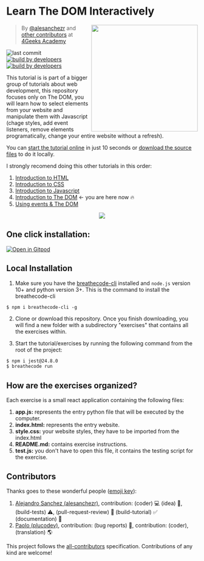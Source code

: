 # Learn The DOM Interactively

<a href="https://www.4geeksacademy.co"><img height="280" align="right" src="https://github.com/4GeeksAcademy/javascript-dom-tutorial-exercises/blob/master/.breathecode/assets/badge.svg?raw=true"></a>

> By [@alesanchezr](https://twitter.com/alesanchezr) and [other contributors](https://github.com/4GeeksAcademy/javascript-dom-tutorial-exercises/graphs/contributors) at [4Geeks Academy](https://4geeksacademy.co/)

![last commit](https://img.shields.io/github/last-commit/4geeksacademy/javascript-dom-tutorial-exercises)
[![build by developers](https://img.shields.io/badge/build_by-Developers-blue)](https://breatheco.de)
[![build by developers](https://img.shields.io/twitter/follow/4geeksacademy?style=social&logo=twitter)](https://twitter.com/4geeksacademy)

This tutorial is is part of a bigger group of tutorials about web development, this repository focuses only on The DOM, you will learn how to select elements from your website and manipulate them with Javascript (chage styles, add event listeners, remove elements programatically, change your entire website without a refresh).

You can [start the tutorial online](#one-click-installation) in just 10 seconds or [download the source files](#local-installation) to do it locally.

I strongly recomend doing this other tutorials in this order:

1. [Introduction to HTML](https://github.com/4GeeksAcademy/html-tutorial-exercises-course)
2. [Introduction to CSS](https://github.com/4GeeksAcademy/css-tutorial-exercises-course)
3. [Introduction to Javascript](https://github.com/4GeeksAcademy/javascript-beginner-exercises-tutorial)
4. [Introduction to The DOM](https://github.com/4GeeksAcademy/javascript-dom-tutorial-exercises) ← you are here now 🔥
5. [Using events & The DOM](https://github.com/4GeeksAcademy/javascript-events-tutorial-exercises)

<p align="center">
  <img src="https://raw.githubusercontent.com/4GeeksAcademy/react-exercises/master/preview.gif">
</p>

<h2>One click installation:</h2>

[![Open in Gitpod](https://gitpod.io/button/open-in-gitpod.svg)](https://gitpod.io#https://github.com/4GeeksAcademy/javascript-dom-tutorial-exercises.git)


## Local Installation

1) Make sure you have the [breathecode-cli](https://github.com/breatheco-de/breathecode-cli) installed and `node.js` version 10+ and python version 3+. This is the command to install the breathecode-cli
```
$ npm i breathecode-cli -g
```

2) Clone or download this repository. Once you finish downloading, you will find a new folder with a subdirectory "exercises" that contains all the exercises within.

3) Start the tutorial/exercises by running the following command from the root of the project:

```sh
$ npm i jest@24.8.0
$ breathecode run
```

## How are the exercises organized?

Each exercise is a small react application containing the following files:

1. **app.js:** represents the entry python file that will be executed by the computer.
1. **index.html:** represents the entry website.
1. **style.css:** your website styles, they have to be imported from the index.html
2. **README.md:** contains exercise instructions.
3. **test.js:** you don't have to open this file, it contains the testing script for the exercise.

## Contributors

Thanks goes to these wonderful people ([emoji key](https://github.com/kentcdodds/all-contributors#emoji-key)):

1. [Alejandro Sanchez (alesanchezr)](https://github.com/alesanchezr), contribution: (coder) :computer: (idea) 🤔, (build-tests) :warning:, (pull-request-review) :eyes: (build-tutorial) :white_check_mark: (documentation) :book:
2. [Paolo (plucodev)](https://github.com/plucodev), contribution: (bug reports) :bug:, contribution: (coder), (translation) :earth_americas:

This project follows the
[all-contributors](https://github.com/kentcdodds/all-contributors)
specification. Contributions of any kind are welcome!
